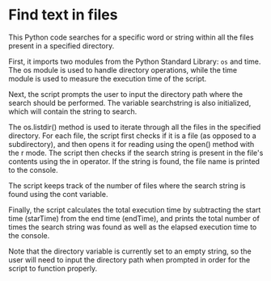 # Find text in files
This Python code searches for a specific word or string within all the files present in a specified directory.

First, it imports two modules from the Python Standard Library: ```os``` and time. The os module is used to handle directory operations, while the time module is used to measure the execution time of the script.

Next, the script prompts the user to input the directory path where the search should be performed. The variable searchstring is also initialized, which will contain the string to search.

The os.listdir() method is used to iterate through all the files in the specified directory. For each file, the script first checks if it is a file (as opposed to a subdirectory), and then opens it for reading using the open() method with the r mode. The script then checks if the search string is present in the file's contents using the in operator. If the string is found, the file name is printed to the console.

The script keeps track of the number of files where the search string is found using the cont variable.

Finally, the script calculates the total execution time by subtracting the start time (starTime) from the end time (endTime), and prints the total number of times the search string was found as well as the elapsed execution time to the console.

Note that the directory variable is currently set to an empty string, so the user will need to input the directory path when prompted in order for the script to function properly.

